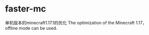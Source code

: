 # faster-mc
 单机版本的minecraft1.17.1的优化
 The optimization of the Minecraft 1.17，offline mode can be used.
